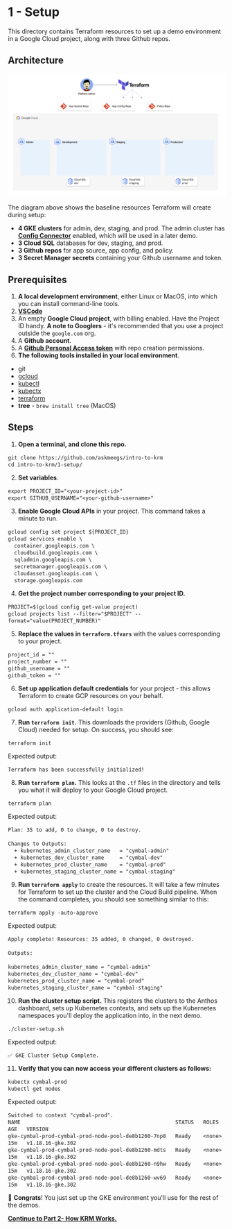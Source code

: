 # 1 - Setup 

This directory contains Terraform resources to set up a demo environment in a Google Cloud project, along with three Github repos. 

## Architecture 

![screenshot1](screenshots/architecture.jpg)

The diagram above shows the baseline resources Terraform will create during setup: 

- **4 GKE clusters** for admin, dev, staging, and prod. The admin cluster has [**Config Connector**](https://cloud.google.com/config-connector/docs/overview) enabled, which will be used in a later demo.
- **3 Cloud SQL** databases for dev, staging, and prod. 
- **3 Github repos** for app source, app config, and policy. 
- **3 Secret Manager secrets** containing your Github username and token. 

## Prerequisites 

1. **A local development environment**, either Linux or MacOS, into which you can install command-line tools. 
2. **[VSCode](https://code.visualstudio.com/)**
3. An empty **Google Cloud project**, with billing enabled. Have the Project ID handy. **A note to Googlers** - it's recommended that you use a project outside the `google.com` org.
4. A **Github account**. 
5. A [**Github Personal Access token**](https://docs.github.com/en/github/authenticating-to-github/creating-a-personal-access-token) with repo creation permissions. 
6. **The following tools installed in your local environment**. 
- git
- [gcloud](https://cloud.google.com/sdk/docs/install)
- [kubectl](https://cloud.google.com/sdk/gcloud/reference/components/install)
- [kubectx](https://github.com/ahmetb/kubectx#installation)
- [terraform](https://learn.hashicorp.com/tutorials/terraform/install-cli) 
- **tree** - `brew install tree` (MacOS)

## Steps 

1. **Open a terminal, and clone this repo.**

```
git clone https://github.com/askmeegs/intro-to-krm
cd intro-to-krm/1-setup/ 
```

2. **Set variables**. 

```
export PROJECT_ID="<your-project-id>" 
export GITHUB_USERNAME="<your-github-username>"
```

3. **Enable Google Cloud APIs** in your project. This command takes a minute to run.

```
gcloud config set project ${PROJECT_ID}
gcloud services enable \
  container.googleapis.com \
  cloudbuild.googleapis.com \
  sqladmin.googleapis.com \
  secretmanager.googleapis.com \
  cloudasset.googleapis.com \
  storage.googleapis.com
```

4. **Get the project number corresponding to your project ID.** 

```
PROJECT=$(gcloud config get-value project)
gcloud projects list --filter="$PROJECT" --format="value(PROJECT_NUMBER)"
```

5. **Replace the values in `terraform.tfvars`** with the values corresponding to your project. 

```
project_id = ""
project_number = ""
github_username = ""
github_token = ""
```

6. **Set up application default credentials** for your project - this allows Terraform to create GCP resources on your behalf. 

```
gcloud auth application-default login
```

7. **Run `terraform init`.** This downloads the providers (Github, Google Cloud) needed for setup. On success, you should see: 

```
terraform init 
```

Expected output: 

```
Terraform has been successfully initialized!
```

8. **Run `terraform plan`.** This looks at the `.tf` files in the directory and tells you what it will deploy to your Google Cloud project. 


```
terraform plan
```

Expected output: 

```
Plan: 35 to add, 0 to change, 0 to destroy.

Changes to Outputs:
  + kubernetes_admin_cluster_name   = "cymbal-admin"
  + kubernetes_dev_cluster_name     = "cymbal-dev"
  + kubernetes_prod_cluster_name    = "cymbal-prod"
  + kubernetes_staging_cluster_name = "cymbal-staging"

```

9.  **Run `terraform apply`** to create the resources. It will take a few minutes for Terraform to set up the cluster and the Cloud Build pipeline. When the command completes, you should see something similar to this: 

```
terraform apply -auto-approve
```

Expected output: 

```
Apply complete! Resources: 35 added, 0 changed, 0 destroyed.

Outputs:

kubernetes_admin_cluster_name = "cymbal-admin"
kubernetes_dev_cluster_name = "cymbal-dev"
kubernetes_prod_cluster_name = "cymbal-prod"
kubernetes_staging_cluster_name = "cymbal-staging"
```


10. **Run the cluster setup script.** This registers the clusters to the Anthos dashboard, sets up Kubernetes contexts, and sets up the Kubernetes namespaces you'll deploy the application into, in the next demo.

```
./cluster-setup.sh
```

Expected output: 

```
✅ GKE Cluster Setup Complete.
```

11. **Verify that you can now access your different clusters as follows:** 

```
kubectx cymbal-prod 
kubectl get nodes
```

Expected output: 

```
Switched to context "cymbal-prod".
NAME                                                  STATUS   ROLES    AGE   VERSION
gke-cymbal-prod-cymbal-prod-node-pool-de8b1260-7np8   Ready    <none>   15m   v1.18.16-gke.302
gke-cymbal-prod-cymbal-prod-node-pool-de8b1260-mdts   Ready    <none>   15m   v1.18.16-gke.302
gke-cymbal-prod-cymbal-prod-node-pool-de8b1260-n9hw   Ready    <none>   15m   v1.18.16-gke.302
gke-cymbal-prod-cymbal-prod-node-pool-de8b1260-wv69   Ready    <none>   15m   v1.18.16-gke.302
```

🎊 **Congrats**! You just set up the GKE environment you'll use for the rest of the demos.

**[Continue to Part 2- How KRM Works.](/2-how-krm-works/)**